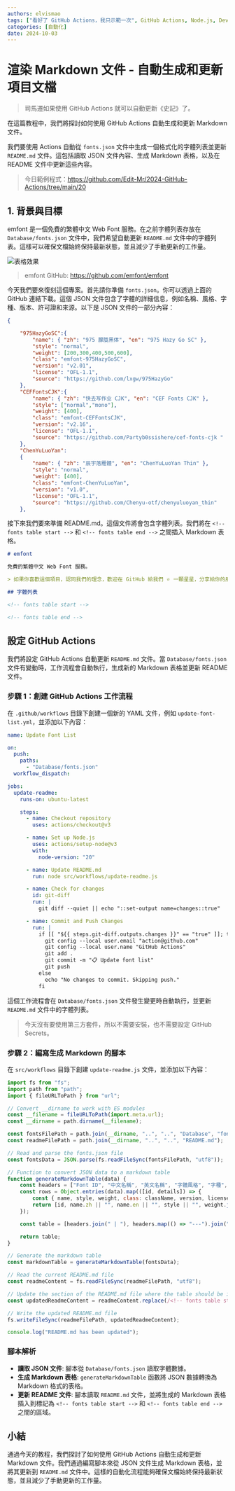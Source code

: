 ```yaml
---
authors: elvismao
tags: ["看好了 GitHub Actions，我只示範一次", GitHub Actions, Node.js, DevOps]
categories: [自動化]
date: 2024-10-03
---
```


# 渲染 Markdown 文件 - 自動生成和更新項目文檔

> 司馬遷如果使用 GitHub Actions 就可以自動更新《史記》了。

在這篇教程中，我們將探討如何使用 GitHub Actions 自動生成和更新 Markdown 文件。

我們要使用 Actions 自動從 `fonts.json` 文件中生成一個格式化的字體列表並更新 `README.md` 文件。這包括讀取 JSON 文件內容、生成 Markdown 表格，以及在 README 文件中更新這些內容。

> 今日範例程式：<https://github.com/Edit-Mr/2024-GitHub-Actions/tree/main/20>

## 1. 背景與目標

emfont 是一個免費的繁體中文 Web Font 服務。在之前字體列表存放在 `Database/fonts.json` 文件中，我們希望自動更新 `README.md` 文件中的字體列表。這樣可以確保文檔始終保持最新狀態，並且減少了手動更新的工作量。

![表格效果](table.webp)

> emfont GitHub: <https://github.com/emfont/emfont>

今天我們要來復刻這個專案。首先請你準備 `fonts.json`。你可以透過上面的 GitHub 連結下載。這個 JSON 文件包含了字體的詳細信息，例如名稱、風格、字種、版本、許可證和來源。以下是 JSON 文件的一部分內容：

```json
{

    "975HazyGoSC":{
        "name": { "zh": "975 朦胧黑体", "en": "975 Hazy Go SC" },
        "style": "normal",
        "weight": [200,300,400,500,600],
        "class": "emfont-975HazyGoSC",
        "version": "v2.01",
        "license": "OFL-1.1",
        "source": "https://github.com/lxgw/975HazyGo"
    },
    "CEFFontsCJK":{
        "name": { "zh": "快去写作业 CJK", "en": "CEF Fonts CJK" },
        "style": ["normal","mono"],
        "weight": [400],
        "class": "emfont-CEFFontsCJK",
        "version": "v2.16",
        "license": "OFL-1.1",
        "source": "https://github.com/Partyb0ssishere/cef-fonts-cjk "
    },
    "ChenYuLuoYan":
    {
        "name": { "zh": "辰宇落雁體", "en": "ChenYuLuoYan Thin" },
        "style": "normal",
        "weight": [400],
        "class": "emfont-ChenYuLuoYan",
        "version": "v1.0",
        "license": "OFL-1.1",
        "source": "https://github.com/Chenyu-otf/chenyuluoyan_thin"
    },
```

接下來我們要來準備 README.md。這個文件將會包含字體列表。我們將在 `<!-- fonts table start -->` 和 `<!-- fonts table end -->` 之間插入 Markdown 表格。

```markdown
# emfont

免費的繁體中文 Web Font 服務。

> 如果你喜歡這個項目，認同我們的理念，歡迎在 GitHub 給我們 ⭐ 一顆星星，分享給你的朋友，或是留下你寶貴的意見。

## 字體列表

<!-- fonts table start -->

<!-- fonts table end -->
```

## 設定 GitHub Actions

我們將設定 GitHub Actions 自動更新 `README.md` 文件。當 `Database/fonts.json` 文件有變動時，工作流程會自動執行，生成新的 Markdown 表格並更新 README 文件。

### 步驟 1：創建 GitHub Actions 工作流程

在 `.github/workflows` 目錄下創建一個新的 YAML 文件，例如 `update-font-list.yml`，並添加以下內容：

```yaml
name: Update Font List

on:
  push:
    paths:
      - "Database/fonts.json"
  workflow_dispatch:

jobs:
  update-readme:
    runs-on: ubuntu-latest

    steps:
      - name: Checkout repository
        uses: actions/checkout@v3

      - name: Set up Node.js
        uses: actions/setup-node@v3
        with:
          node-version: "20"

      - name: Update README.md
        run: node src/workflows/update-readme.js

      - name: Check for changes
        id: git-diff
        run: |
          git diff --quiet || echo "::set-output name=changes::true"

      - name: Commit and Push Changes
        run: |
          if [[ "${{ steps.git-diff.outputs.changes }}" == "true" ]]; then
            git config --local user.email "action@github.com"
            git config --local user.name "GitHub Actions"
            git add .
            git commit -m "📋 Update font list"
            git push
          else
            echo "No changes to commit. Skipping push."
          fi
```

這個工作流程會在 `Database/fonts.json` 文件發生變更時自動執行，並更新 `README.md` 文件中的字體列表。

> 今天沒有要使用第三方套件，所以不需要安裝，也不需要設定 GitHub Secrets。

### 步驟 2：編寫生成 Markdown 的腳本

在 `src/workflows` 目錄下創建 `update-readme.js` 文件，並添加以下內容：

```javascript
import fs from "fs";
import path from "path";
import { fileURLToPath } from "url";

// Convert __dirname to work with ES modules
const __filename = fileURLToPath(import.meta.url);
const __dirname = path.dirname(__filename);

const fontsFilePath = path.join(__dirname, "..", "..", "Database", "fonts.json");
const readmeFilePath = path.join(__dirname, "..", "..", "README.md");

// Read and parse the fonts.json file
const fontsData = JSON.parse(fs.readFileSync(fontsFilePath, "utf8"));

// Function to convert JSON data to a markdown table
function generateMarkdownTable(data) {
	const headers = ["Font ID", "中文名稱", "英文名稱", "字體風格", "字種", "Class", "版本", "許可證", "來源"];
	const rows = Object.entries(data).map(([id, details]) => {
		const { name, style, weight, class: className, version, license, source } = details;
		return [id, name.zh || "", name.en || "", style || "", weight.join(", ") || "", className || "", version || "", license || "", source || ""].join(" | ");
	});

	const table = [headers.join(" | "), headers.map(() => "---").join(" | "), ...rows].join("\n");

	return table;
}

// Generate the markdown table
const markdownTable = generateMarkdownTable(fontsData);

// Read the current README.md file
const readmeContent = fs.readFileSync(readmeFilePath, "utf8");

// Update the section of the README.md file where the table should be inserted
const updatedReadmeContent = readmeContent.replace(/<!-- fonts table start -->[\s\S]*<!-- fonts table end -->/, `<!-- fonts table start -->\n${markdownTable}\n<!-- fonts table end -->`);

// Write the updated README.md file
fs.writeFileSync(readmeFilePath, updatedReadmeContent);

console.log("README.md has been updated");
```

### 腳本解析

- **讀取 JSON 文件**: 腳本從 `Database/fonts.json` 讀取字體數據。
- **生成 Markdown 表格**: `generateMarkdownTable` 函數將 JSON 數據轉換為 Markdown 格式的表格。
- **更新 README 文件**: 腳本讀取 `README.md` 文件，並將生成的 Markdown 表格插入到標記為 `<!-- fonts table start -->` 和 `<!-- fonts table end -->` 之間的區域。

## 小結

通過今天的教程，我們探討了如何使用 GitHub Actions 自動生成和更新 Markdown 文件。我們通過編寫腳本來從 JSON 文件生成 Markdown 表格，並將其更新到 `README.md` 文件中。這樣的自動化流程能夠確保文檔始終保持最新狀態，並且減少了手動更新的工作量。

